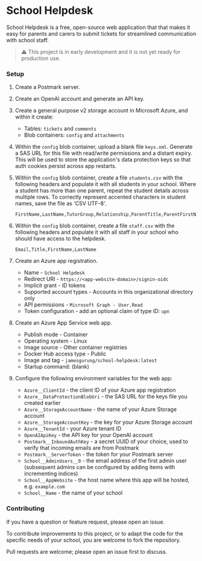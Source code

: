 # School Helpdesk

School Helpdesk is a free, open-source web application that that makes it easy for parents and carers to submit tickets for streamlined communication with school staff.

> :warning: This project is in early development and it is not yet ready for production use.

### Setup

1. Create a Postmark server.

2. Create an OpenAI account and generate an API key.

3. Create a general purpose v2 storage account in Microsoft Azure, and within it create:
    * Tables: `tickets` and `comments`
    * Blob containers: `config` and `attachments`

4. Within the `config` blob container, upload a blank file `keys.xml`. Generate a SAS URL for this file with read/write permissions and a distant expiry. This will be used to store the application's data protection keys so that auth cookies persist across app restarts.

5. Within the `config` blob container, create a file `students.csv` with the following headers and populate it with all students in your school. Where a student has more than one parent, repeat the student details across multiple rows. To correctly represent accented characters in student names, save the file as 'CSV UTF-8'.

    ```csv
    FirstName,LastName,TutorGroup,Relationship,ParentTitle,ParentFirstName,ParentLastName,ParentEmailAddress
    ```

6. Within the `config` blob container, create a file `staff.csv` with the following headers and populate it with all staff in your school who should have access to the helpdesk.
    ```csv
    Email,Title,FirstName,LastName
    ```

7. Create an Azure app registration.
    * Name - `School Helpdesk`
    * Redirect URI - `https://<app-website-domain>/signin-oidc`
    * Implicit grant - ID tokens
    * Supported account types - Accounts in this organizational directory only
    * API permissions - `Microsoft Graph - User.Read`
    * Token configuration - add an optional claim of type ID: `upn`

8. Create an Azure App Service web app.
    * Publish mode - Container
    * Operating system - Linux
    * Image source - Other container registries
    * Docker Hub access type - Public
    * Image and tag - `jamesgurung/school-helpdesk:latest`
    * Startup command: (blank)

9. Configure the following environment variables for the web app:

    * `Azure__ClientId` - the client ID of your Azure app registration
    * `Azure__DataProtectionBlobUri` - the SAS URL for the keys file you created earlier
    * `Azure__StorageAccountName` - the name of your Azure Storage account
    * `Azure__StorageAccountKey` - the key for your Azure Storage account
    * `Azure__TenantId` - your Azure tenant ID
    * `OpenAIApiKey` - the API key for your OpenAI account
    * `Postmark__InboundAuthKey` - a secret UUID of your choice, used to verify that incoming emails are from Postmark
    * `Postmark__ServerToken` - the token for your Postmark server
    * `School__AdminUsers__0` - the email address of the first admin user (subsequent admins can be configured by adding items with incrementing indices)
    * `School__AppWebsite` - the host name where this app will be hosted, e.g. `example.com`
    * `School__Name` - the name of your school

### Contributing

If you have a question or feature request, please open an issue.

To contribute improvements to this project, or to adapt the code for the specific needs of your school, you are welcome to fork the repository.

Pull requests are welcome; please open an issue first to discuss.